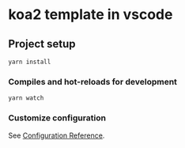 # koa2 template in vscode

## Project setup
```
yarn install
```

### Compiles and hot-reloads for development
```
yarn watch
```

### Customize configuration
See [Configuration Reference](https://cli.vuejs.org/config/).
